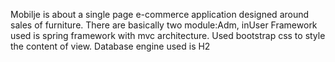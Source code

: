 Mobilje is about a single page e-commerce application designed around sales of furniture. There are basically two module:Adm, inUser Framework used is spring framework with mvc architecture. Used bootstrap css to style the content of view. Database engine used is H2
